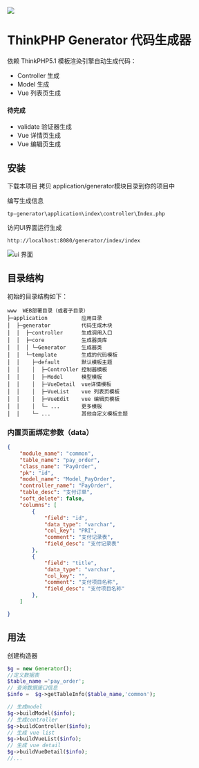 ![](https://box.kancloud.cn/5a0aaa69a5ff42657b5c4715f3d49221) 

ThinkPHP Generator 代码生成器
===============


依赖 ThinkPHP5.1 模板渲染引擎自动生成代码：

 + Controller 生成
 + Model 生成
 + Vue 列表页生成


#### 待完成
+ validate 验证器生成
+ Vue 详情页生成
+ Vue 编辑页生成

## 安装

下载本项目 拷贝 application/generator模块目录到你的项目中

编写生成信息
~~~
tp-generator\application\index\controller\Index.php
~~~

访问UI界面运行生成
~~~
http://localhost:8080/generator/index/index
~~~
![ui 界面](https://gitee.com/san_fan/tp-generator/raw/main/public/static/ui.png)
## 目录结构

初始的目录结构如下：

~~~
www  WEB部署目录（或者子目录）
├─application           应用目录
│  ├─generator          代码生成木块
│  │  ├─controller      生成调用入口
│  │  ├─core            生成器类库
│  │  │ └─Generator     生成器类
│  │  └─template        生成的代码模板
│  │    ├─default       默认模板主题
│  │    │  ├─Controller 控制器模板
│  │    │  ├─Model      模型模板
│  │    │  ├─VueDetail  vue详情模板
│  │    │  ├─VueList    vue 列表页模板
│  │    │  ├─VueEdit    vue 编辑页模板
│  │    │  └─ ...       更多模板
│  │    └─ ...          其他自定义模板主题

~~~
### 内置页面绑定参数（data）
```json
{
    "module_name": "common",
    "table_name": "pay_order",
    "class_name": "PayOrder",
    "pk": "id",
    "model_name": "Model_PayOrder",
    "controller_name": "PayOrder",
    "table_desc": "支付订单",
    "soft_delete": false,
    "columns": [
        {
            "field": "id",
            "data_type": "varchar",
            "col_key": "PRI",
            "comment": "支付记录表",
            "field_desc": "支付记录表"
        },
        {
            "field": "title",
            "data_type": "varchar",
            "col_key": "",
            "comment": "支付项目名称",
            "field_desc": "支付项目名称"
        },
    ]

}
```
## 用法
创建构造器
```php
$g = new Generator();
//定义数据表
$table_name ='pay_order';
// 查询数据接口信息
$info =  $g->getTableInfo($table_name,'common');

// 生成model
$g->buildModel($info);
// 生成controller
$g->buildController($info);
// 生成 vue list
$g->buildVueList($info);
// 生成 vue detail
$g->buildVueDetail($info);
//...
```
